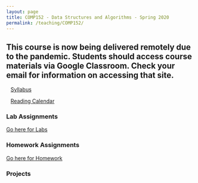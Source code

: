 ```yaml
---
layout: page
title: COMP152 - Data Structures and Algorithms - Spring 2020
permalink: /teaching/COMP152/
---
```


## This course is now being delivered remotely due to the pandemic. Students should access course materials via Google Classroom. Check your email for information on accessing that site.



&nbsp;&nbsp;&nbsp;[Syllabus](/teaching/COMP152/comp152-syllabus.pdf)  

&nbsp;&nbsp;&nbsp;[Reading Calendar](/teaching/COMP152/reading/)


### Lab Assignments

[Go here for Labs](/teaching/COMP152/labs/)

### Homework Assignments

[Go here for Homework](/teaching/COMP152/homework/)

### Projects
